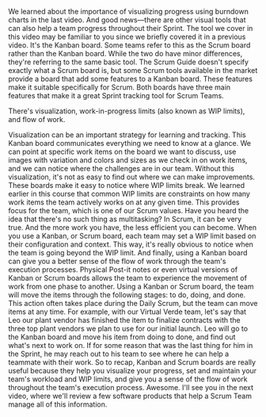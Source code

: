 We learned about the importance of visualizing progress using burndown charts in
the last video.  And good news—there are other visual tools that can also help a
team progress throughout their Sprint. The tool we cover in this video may be
familiar to you since we briefly covered it in a previous video. It's the Kanban
board. Some teams refer to this as the Scrum board rather than the Kanban board.
While the two do have minor differences, they're referring to the same basic
tool. The Scrum Guide doesn't specify exactly what a Scrum board is, but some
Scrum tools available in the market provide a board that add some features to a
Kanban board. These features make it suitable specifically for Scrum. Both
boards have three main features that make it a great Sprint tracking tool for Scrum Teams. 

There's visualization, 
work-in-progress limits (also known as WIP limits), and 
flow of work. 

Visualization can be an important strategy for learning and tracking. This
Kanban board communicates everything we need to know at a glance. We can point
at specific work items on the board we want to discuss, use images with
variation and colors and sizes as we check in on work items, and we can notice
where the challenges are in our team. Without this visualization, it's not as
easy to find out where we can make improvements.  These boards make it easy to
notice where WIP limits break. We learned earlier in this course that common WIP
limits are constraints on how many work items the team actively works on at any
given time. This provides focus for the team, which is one of our Scrum values.
Have you heard the idea that there's no such thing as multitasking? In Scrum, it
can be very true. And the more work you have, the less efficient you can become.
When you use a Kanban, or Scrum board, each team may set a WIP limit based on
their configuration and context. This way, it's really obvious to notice when
the team is going beyond the WIP limit.  And finally, using a Kanban board can
give you a better sense of the flow of work through the team's execution
processes. Physical Post-it notes or even virtual versions of Kanban or Scrum
boards allows the team to experience the movement of work from one phase to
another. Using a Kanban or Scrum board, the team will move the items through the
following stages: to do, doing, and done.  This action often takes place during
the Daily Scrum, but the team can move items at any time. For example, with our
Virtual Verde team, let's say that Leo our plant vendor has finished the item to
finalize contracts with the three top plant vendors we plan to use for our
initial launch. Leo will go to the Kanban board and move his item from doing to
done, and find out what's next to work on.  If for some reason that was the last
thing for him in the Sprint, he may reach out to his team to see where he can
help a teammate with their work. So to recap, Kanban and Scrum boards are really
useful because they help you visualize your progress, set and maintain your
team's workload and WIP limits, and give you a sense of the flow of work
throughout the team's execution process.  Awesome. I'll see you in the next
video, where we'll review a few software products that help a Scrum Team manage
all of this information.